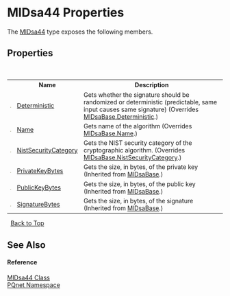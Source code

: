 # MlDsa44 Properties
 

The <a href="6140b821-bd40-cffe-8323-815b97b9a800">MlDsa44</a> type exposes the following members.


## Properties
&nbsp;<table><tr><th></th><th>Name</th><th>Description</th></tr><tr><td>![Public property](media/pubproperty.gif "Public property")</td><td><a href="664de043-dd8e-1ba3-44a8-b5cb426299ce">Deterministic</a></td><td>
Gets whether the signature should be randomized or deterministic (predictable, same input causes same signature)
 (Overrides <a href="9835df45-f68f-ab54-d83c-3d41338b9cf3">MlDsaBase.Deterministic</a>.)</td></tr><tr><td>![Public property](media/pubproperty.gif "Public property")</td><td><a href="97912c7d-1568-1a74-4ae4-4aaa3b421b79">Name</a></td><td>
Gets name of the algorithm
 (Overrides <a href="1f32ff20-4e3c-bc96-a7f1-8922417685af">MlDsaBase.Name</a>.)</td></tr><tr><td>![Public property](media/pubproperty.gif "Public property")</td><td><a href="8a19092d-b564-60df-6bfd-fe8185789d9b">NistSecurityCategory</a></td><td>
Gets the NIST security category of the cryptographic algorithm.
 (Overrides <a href="b070ea90-e9f9-478b-c5ff-d70df571d83a">MlDsaBase.NistSecurityCategory</a>.)</td></tr><tr><td>![Public property](media/pubproperty.gif "Public property")</td><td><a href="4b541bf7-9fb4-0a37-004a-efe517312b06">PrivateKeyBytes</a></td><td>
Gets the size, in bytes, of the private key
 (Inherited from <a href="5ed363d7-73b0-22b5-bdb5-93527a8de811">MlDsaBase</a>.)</td></tr><tr><td>![Public property](media/pubproperty.gif "Public property")</td><td><a href="09cc82c5-4d8d-0e3a-4c67-b7663d7b8ad2">PublicKeyBytes</a></td><td>
Gets the size, in bytes, of the public key
 (Inherited from <a href="5ed363d7-73b0-22b5-bdb5-93527a8de811">MlDsaBase</a>.)</td></tr><tr><td>![Public property](media/pubproperty.gif "Public property")</td><td><a href="ec687e87-a2aa-11fa-0f75-f3d7430d88e2">SignatureBytes</a></td><td>
Gets the size, in bytes, of the signature
 (Inherited from <a href="5ed363d7-73b0-22b5-bdb5-93527a8de811">MlDsaBase</a>.)</td></tr></table>&nbsp;
<a href="#mldsa44-properties">Back to Top</a>

## See Also


#### Reference
<a href="6140b821-bd40-cffe-8323-815b97b9a800">MlDsa44 Class</a><br /><a href="fc4f881f-e121-9cf0-ed49-65bf6b5a005d">PQnet Namespace</a><br />
